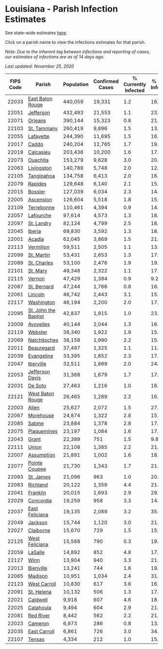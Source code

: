 # Louisiana - Parish Infection Estimates

See state-wide estimates [here](/infections/us-la).

Click on a parish name to view the infections estimates for that parish.

*Note: Due to the inherent lag between infections and reporting of cases, our estimates of infections are as of 14 days ago.*

*Last updated: November 25, 2020*

|   FIPS Code |                                       Parish |   Population |   Confirmed Cases |   % Currently Infected |   % Total Infected |
|-------------|----------------------------------------------|--------------|-------------------|------------------------|--------------------|
|       22033 |         [East Baton Rouge](east-baton-rouge) |      440,059 |            19,331 |                    1.2 |               16.1 |
|       22051 |                       [Jefferson](jefferson) |      432,493 |            21,553 |                    1.1 |               23.2 |
|       22071 |                           [Orleans](orleans) |      390,144 |            15,323 |                    0.8 |               21.2 |
|       22103 |                   [St. Tammany](st.-tammany) |      260,419 |             9,896 |                    1.5 |               13.9 |
|       22055 |                       [Lafayette](lafayette) |      244,390 |            11,695 |                    1.5 |               16.0 |
|       22017 |                               [Caddo](caddo) |      240,204 |            12,765 |                    1.7 |               19.1 |
|       22019 |                       [Calcasieu](calcasieu) |      203,436 |            10,200 |                    1.6 |               17.1 |
|       22073 |                         [Ouachita](ouachita) |      153,279 |             9,628 |                    3.0 |               20.8 |
|       22063 |                     [Livingston](livingston) |      140,789 |             5,748 |                    2.0 |               12.9 |
|       22105 |                     [Tangipahoa](tangipahoa) |      134,758 |             6,413 |                    2.0 |               16.5 |
|       22079 |                           [Rapides](rapides) |      129,648 |             6,140 |                    2.1 |               15.6 |
|       22015 |                           [Bossier](bossier) |      127,039 |             6,034 |                    2.3 |               14.5 |
|       22005 |                       [Ascension](ascension) |      126,604 |             5,518 |                    1.8 |               15.4 |
|       22109 |                     [Terrebonne](terrebonne) |      110,461 |             4,394 |                    0.9 |               14.8 |
|       22057 |                       [Lafourche](lafourche) |       97,614 |             4,573 |                    1.3 |               18.0 |
|       22097 |                     [St. Landry](st.-landry) |       82,124 |             4,799 |                    2.5 |               18.8 |
|       22045 |                             [Iberia](iberia) |       69,830 |             3,592 |                    1.3 |               18.4 |
|       22001 |                             [Acadia](acadia) |       62,045 |             3,869 |                    1.5 |               21.0 |
|       22113 |                       [Vermilion](vermilion) |       59,511 |             2,505 |                    1.1 |               13.6 |
|       22099 |                     [St. Martin](st.-martin) |       53,431 |             2,653 |                    1.3 |               17.7 |
|       22089 |                   [St. Charles](st.-charles) |       53,100 |             2,476 |                    1.9 |               19.5 |
|       22101 |                         [St. Mary](st.-mary) |       49,348 |             2,322 |                    1.1 |               17.2 |
|       22115 |                             [Vernon](vernon) |       47,429 |             1,384 |                    0.9 |                9.2 |
|       22087 |                   [St. Bernard](st.-bernard) |       47,244 |             1,766 |                    0.8 |               16.6 |
|       22061 |                           [Lincoln](lincoln) |       46,742 |             2,443 |                    3.1 |               15.2 |
|       22117 |                     [Washington](washington) |       46,194 |             2,200 |                    2.0 |               17.6 |
|       22095 | [St. John the Baptist](st.-john-the-baptist) |       42,837 |             1,915 |                    1.0 |               23.1 |
|       22009 |                       [Avoyelles](avoyelles) |       40,144 |             2,044 |                    1.3 |               16.6 |
|       22119 |                           [Webster](webster) |       38,340 |             1,922 |                    1.9 |               15.9 |
|       22069 |                 [Natchitoches](natchitoches) |       38,158 |             1,990 |                    2.2 |               15.9 |
|       22011 |                     [Beauregard](beauregard) |       37,497 |             1,325 |                    1.1 |               11.7 |
|       22039 |                     [Evangeline](evangeline) |       33,395 |             1,852 |                    2.3 |               17.5 |
|       22047 |                       [Iberville](iberville) |       32,511 |             1,869 |                    2.0 |               24.2 |
|       22053 |           [Jefferson Davis](jefferson-davis) |       31,368 |             1,679 |                    1.7 |               17.6 |
|       22031 |                           [De Soto](de-soto) |       27,463 |             1,216 |                    1.0 |               16.9 |
|       22121 |         [West Baton Rouge](west-baton-rouge) |       26,465 |             1,289 |                    2.2 |               16.7 |
|       22003 |                               [Allen](allen) |       25,627 |             2,072 |                    1.5 |               27.4 |
|       22067 |                       [Morehouse](morehouse) |       24,874 |             1,322 |                    2.8 |               15.6 |
|       22085 |                             [Sabine](sabine) |       23,884 |             1,378 |                    2.8 |               17.4 |
|       22075 |                   [Plaquemines](plaquemines) |       23,197 |             1,084 |                    1.6 |               17.6 |
|       22043 |                               [Grant](grant) |       22,389 |               751 |                    1.5 |                9.8 |
|       22111 |                               [Union](union) |       22,108 |             1,385 |                    2.2 |               21.8 |
|       22007 |                     [Assumption](assumption) |       21,891 |             1,002 |                    1.6 |               18.0 |
|       22077 |               [Pointe Coupee](pointe-coupee) |       21,730 |             1,343 |                    1.7 |               21.6 |
|       22093 |                       [St. James](st.-james) |       21,096 |               963 |                    1.0 |               20.6 |
|       22083 |                         [Richland](richland) |       20,122 |             1,359 |                    4.4 |               21.3 |
|       22041 |                         [Franklin](franklin) |       20,015 |             1,693 |                    2.9 |               29.0 |
|       22029 |                       [Concordia](concordia) |       19,259 |               958 |                    3.3 |               14.7 |
|       22037 |             [East Feliciana](east-feliciana) |       19,135 |             2,089 |                    3.2 |               35.4 |
|       22049 |                           [Jackson](jackson) |       15,744 |             1,120 |                    3.0 |               21.5 |
|       22027 |                       [Claiborne](claiborne) |       15,670 |               729 |                    1.5 |               15.4 |
|       22125 |             [West Feliciana](west-feliciana) |       15,568 |               790 |                    0.3 |               19.5 |
|       22059 |                           [LaSalle](lasalle) |       14,892 |               852 |                    4.8 |               17.0 |
|       22127 |                                 [Winn](winn) |       13,904 |               940 |                    3.3 |               21.4 |
|       22013 |                       [Bienville](bienville) |       13,241 |               744 |                    1.6 |               19.3 |
|       22065 |                           [Madison](madison) |       10,951 |             1,034 |                    2.4 |               31.1 |
|       22123 |                 [West Carroll](west-carroll) |       10,830 |               617 |                    3.6 |               16.3 |
|       22091 |                     [St. Helena](st.-helena) |       10,132 |               506 |                    1.3 |               17.1 |
|       22021 |                         [Caldwell](caldwell) |        9,918 |               607 |                    4.6 |               18.8 |
|       22025 |                       [Catahoula](catahoula) |        9,494 |               604 |                    2.9 |               21.1 |
|       22081 |                       [Red River](red-river) |        8,442 |               562 |                    2.2 |               21.2 |
|       22023 |                           [Cameron](cameron) |        6,973 |               286 |                    0.8 |               13.1 |
|       22035 |                 [East Carroll](east-carroll) |        6,861 |               726 |                    3.0 |               34.5 |
|       22107 |                             [Tensas](tensas) |        4,334 |               212 |                    1.0 |               15.0 |